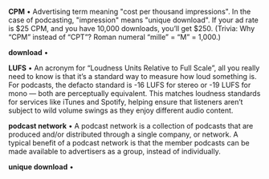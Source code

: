 **CPM** • Advertising term meaning "cost per thousand impressions". In the case of podcasting, "impression" means "unique download". If your ad rate is $25 CPM, and you have 10,000 downloads, you’ll get $250. (Trivia: Why “CPM” instead of “CPT”? Roman numeral “mille” = “M” = 1,000.)

**download** • 

**LUFS** • An acronym for “Loudness Units Relative to Full Scale”, all you really need to know is that it’s a standard way to measure how loud something is. For podcasts, the defacto standard is -16 LUFS for stereo or -19 LUFS for mono — both are perceptually equivalent. This matches loudness standards for services like iTunes and Spotify, helping ensure that listeners aren’t subject to wild volume swings as they enjoy different audio content.

**podcast network** • A podcast network is a collection of podcasts that are produced and/or distributed through a single company, or network. A typical benefit of a podcast network is that the member podcasts can be made available to advertisers as a group, instead of individually.

**unique download** •
